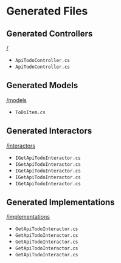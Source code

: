 # Generated Files

## Generated Controllers
[/](/)
- `ApiTodoController.cs`
- `ApiTodoController.cs`

## Generated Models
[/models](./models)
- `ToDoItem.cs`

## Generated Interactors
[/interactors](/interactors)
- `IGetApiTodoInteractor.cs`
- `IGetApiTodoInteractor.cs`
- `IGetApiTodoInteractor.cs`
- `IGetApiTodoInteractor.cs`
- `IGetApiTodoInteractor.cs`

## Generated Implementations
[/implementations](/implementations)
- `GetApiTodoInteractor.cs`
- `GetApiTodoInteractor.cs`
- `GetApiTodoInteractor.cs`
- `GetApiTodoInteractor.cs`
- `GetApiTodoInteractor.cs`


